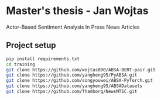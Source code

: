 # Master's thesis - Jan Wojtas
Actor-Based Sentiment Analysis In Press News Articles

## Project setup

```bash
pip install requirements.txt
cd training
git clone https://github.com/wojtas000/ABSA-BERT-pair.git
git clone https://github.com/yangheng95/PyABSA.git
git clone https://github.com/songyouwei/ABSA-PyTorch.git
git clone https://github.com/yangheng95/ABSADatasets
git clone https://github.com/fhamborg/NewsMTSC.git
```
